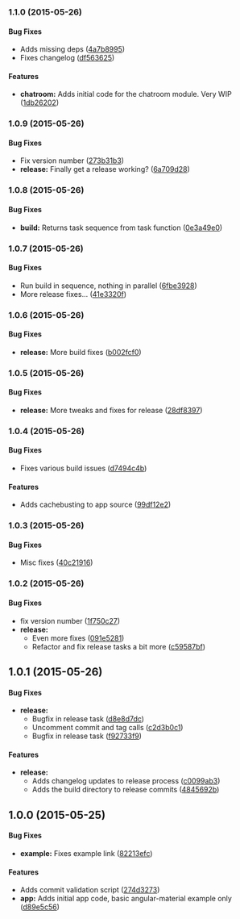 ### 1.1.0 (2015-05-26)


#### Bug Fixes

* Adds missing deps ([4a7b8995](https://github.com/TomNeyland/neweden.im-frontend.git/commit/4a7b8995e81197f90c87e6560026ce3b41ebd03a))
* Fixes changelog ([df563625](https://github.com/TomNeyland/neweden.im-frontend.git/commit/df5636255f661800c52e85a1f2d7ceb19cd6b699))


#### Features

* **chatroom:** Adds initial code for the chatroom module. Very WIP ([1db26202](https://github.com/TomNeyland/neweden.im-frontend.git/commit/1db2620297bbedf53b2db8b0a1e2250c1551dd93))


### 1.0.9 (2015-05-26)


#### Bug Fixes

* Fix version number ([273b31b3](https://github.com/TomNeyland/neweden.im-frontend.git/commit/273b31b399cc5eb28afcc384963ebf71791785f9))
* **release:** Finally get a release working? ([6a709d28](https://github.com/TomNeyland/neweden.im-frontend.git/commit/6a709d280bbd1cdfdccafd8d0e291909c06f4f31))


### 1.0.8 (2015-05-26)


#### Bug Fixes

* **build:** Returns task sequence from task function ([0e3a49e0](https://github.com/TomNeyland/neweden.im-frontend.git/commit/0e3a49e0707769e93aca05b1df21a869bcc67349))


### 1.0.7 (2015-05-26)


#### Bug Fixes

* Run build in sequence, nothing in parallel ([6fbe3928](https://github.com/TomNeyland/neweden.im-frontend.git/commit/6fbe392852811cf2f4fdec483cc3092f4c89a20a))
* More release fixes... ([41e3320f](https://github.com/TomNeyland/neweden.im-frontend.git/commit/41e3320f24aa8774a3d627699ca4a9b4e7d349a3))


### 1.0.6 (2015-05-26)


#### Bug Fixes

* **release:** More build fixes ([b002fcf0](https://github.com/TomNeyland/neweden.im-frontend.git/commit/b002fcf02cc853fc4ad887b2926180094b9aefcc))


### 1.0.5 (2015-05-26)


#### Bug Fixes

* **release:** More tweaks and fixes for release ([28df8397](https://github.com/TomNeyland/neweden.im-frontend.git/commit/28df839727cacdcdaccdf8e91c9fe0ee363b00e8))


### 1.0.4 (2015-05-26)


#### Bug Fixes

* Fixes various build issues ([d7494c4b](https://github.com/TomNeyland/neweden.im-frontend.git/commit/d7494c4b14c3e60e09af9e978fac40921288996b))


#### Features

* Adds cachebusting to app source ([99df12e2](https://github.com/TomNeyland/neweden.im-frontend.git/commit/99df12e2890c69aafc21ce8897c67406528eb304))


### 1.0.3 (2015-05-26)


#### Bug Fixes

* Misc fixes ([40c21916](https://github.com/TomNeyland/neweden.im-frontend.git/commit/40c219169c2a70e26cb695bfb2c5cf1fb2444969))


### 1.0.2 (2015-05-26)


#### Bug Fixes

* fix version number ([1f750c27](https://github.com/TomNeyland/neweden.im-frontend.git/commit/1f750c274118676d04451179f827cc182abf8d27))
* **release:**
  * Even more fixes ([091e5281](https://github.com/TomNeyland/neweden.im-frontend.git/commit/091e528189d8d309718985702d14875b42fa8621))
  * Refactor and fix release tasks a bit more ([c59587bf](https://github.com/TomNeyland/neweden.im-frontend.git/commit/c59587bf649442db4bacc45b1cf621a6489b5027))


## 1.0.1 (2015-05-26)


#### Bug Fixes

* **release:**
  * Bugfix in release task ([d8e8d7dc](https://github.com/TomNeyland/neweden.im-frontend.git/commit/d8e8d7dc48058f6b6a8652e2c5d965828faec6a4))
  * Uncomment commit and tag calls ([c2d3b0c1](https://github.com/TomNeyland/neweden.im-frontend.git/commit/c2d3b0c120bdd377658ddbb0a6549f37401f1132))
  * Bugfix in release task ([f92733f9](https://github.com/TomNeyland/neweden.im-frontend.git/commit/f92733f91ab331830755bd2d4f81d3f082d340fa))


#### Features

* **release:**
  * Adds changelog updates to release process ([c0099ab3](https://github.com/TomNeyland/neweden.im-frontend.git/commit/c0099ab3f851911d7e8100a64e1a1b6f664c3e2d))
  * Adds the build directory to release commits ([4845692b](https://github.com/TomNeyland/neweden.im-frontend.git/commit/4845692b1291d01ccc39a5b7170b4b075dc45d4e))


## 1.0.0 (2015-05-25)


#### Bug Fixes

* **example:** Fixes example link ([82213efc](https://github.com/TomNeyland/neweden.im-frontend.git/commit/82213efc74dc665874f607063aa540eb335a03c6))


#### Features

* Adds commit validation script ([274d3273](https://github.com/TomNeyland/neweden.im-frontend.git/commit/274d32730155f04e6bb98c137647f8009bb47934))
* **app:** Adds initial app code, basic angular-material example only ([d89e5c56](https://github.com/TomNeyland/neweden.im-frontend.git/commit/d89e5c5688eee69cc3997d23547b084ae8be1713))
